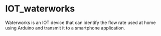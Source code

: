 # IOT_waterworks
Waterworks is an IOT device that can identify the flow rate used at home using Arduino and transmit it to a smartphone application.
